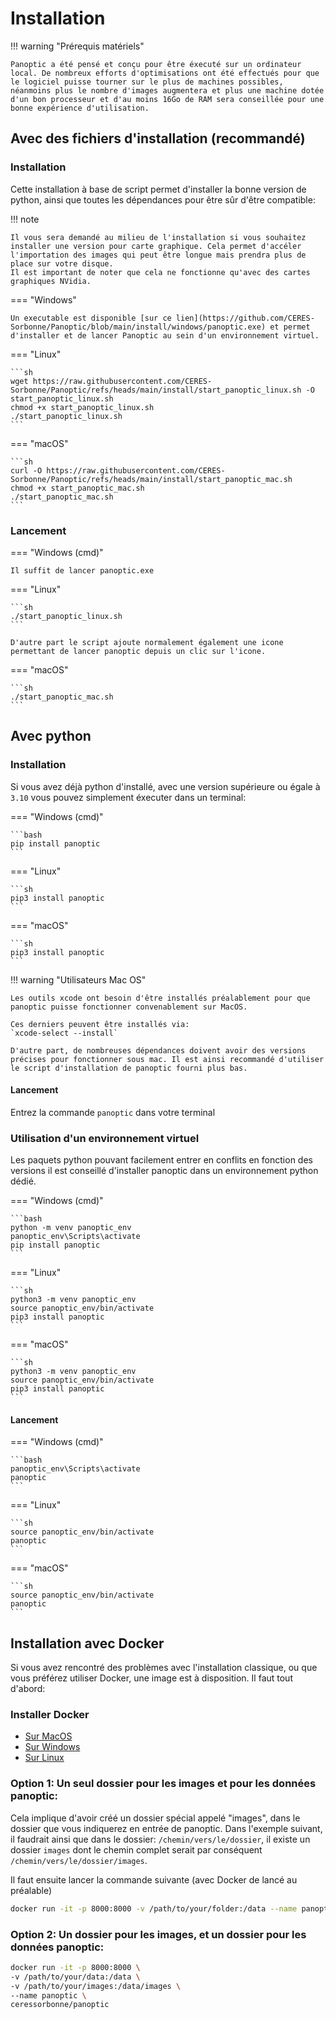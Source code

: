 # Installation

!!! warning "Prérequis matériels"

    Panoptic a été pensé et conçu pour être éxecuté sur un ordinateur local. De nombreux efforts d'optimisations ont été effectués pour que le logiciel puisse tourner sur le plus de machines possibles, néanmoins plus le nombre d'images augmentera et plus une machine dotée d'un bon processeur et d'au moins 16Go de RAM sera conseillée pour une bonne expérience d'utilisation.


## Avec des fichiers d'installation (recommandé)

### Installation 

Cette installation à base de script permet d'installer la bonne version de python, ainsi que toutes les dépendances pour être sûr d'être compatible:

!!! note

    Il vous sera demandé au milieu de l'installation si vous souhaitez installer une version pour carte graphique. Cela permet d'accéler l'importation des images qui peut être longue mais prendra plus de place sur votre disque.
    Il est important de noter que cela ne fonctionne qu'avec des cartes graphiques NVidia.





=== "Windows"

    Un executable est disponible [sur ce lien](https://github.com/CERES-Sorbonne/Panoptic/blob/main/install/windows/panoptic.exe) et permet d'installer et de lancer Panoptic au sein d'un environnement virtuel. 

=== "Linux"

    ```sh
    wget https://raw.githubusercontent.com/CERES-Sorbonne/Panoptic/refs/heads/main/install/start_panoptic_linux.sh -O start_panoptic_linux.sh
    chmod +x start_panoptic_linux.sh
    ./start_panoptic_linux.sh
    ```

=== "macOS"

    ```sh
    curl -O https://raw.githubusercontent.com/CERES-Sorbonne/Panoptic/refs/heads/main/install/start_panoptic_mac.sh
    chmod +x start_panoptic_mac.sh
    ./start_panoptic_mac.sh
    ```

### Lancement

=== "Windows (cmd)"

    Il suffit de lancer panoptic.exe 

=== "Linux"

    ```sh
    ./start_panoptic_linux.sh
    ```

    D'autre part le script ajoute normalement également une icone permettant de lancer panoptic depuis un clic sur l'icone.


=== "macOS"

    ```sh
    ./start_panoptic_mac.sh
    ```

## Avec python

### Installation

Si vous avez déjà python d'installé, avec une version supérieure ou égale à `3.10` vous pouvez simplement éxecuter dans un terminal: 

=== "Windows (cmd)"

    ```bash
    pip install panoptic
    ```

=== "Linux"

    ```sh
    pip3 install panoptic
    ```

=== "macOS"

    ```sh
    pip3 install panoptic
    ```

!!! warning "Utilisateurs Mac OS"

    Les outils xcode ont besoin d'être installés préalablement pour que panoptic puisse fonctionner convenablement sur MacOS. 

    Ces derniers peuvent être installés via:
    `xcode-select --install`

    D'autre part, de nombreuses dépendances doivent avoir des versions précises pour fonctionner sous mac. Il est ainsi recommandé d'utiliser le script d'installation de panoptic fourni plus bas.


#### Lancement 

Entrez la commande `panoptic` dans votre terminal

### Utilisation d'un environnement virtuel

Les paquets python pouvant facilement entrer en conflits en fonction des versions il est conseillé d'installer panoptic dans un environnement python dédié. 

=== "Windows (cmd)"

    ```bash
    python -m venv panoptic_env
    panoptic_env\Scripts\activate
    pip install panoptic
    ```

=== "Linux"

    ```sh
    python3 -m venv panoptic_env
    source panoptic_env/bin/activate
    pip3 install panoptic
    ```

=== "macOS"

    ```sh
    python3 -m venv panoptic_env
    source panoptic_env/bin/activate
    pip3 install panoptic
    ```

#### Lancement

=== "Windows (cmd)"

    ```bash
    panoptic_env\Scripts\activate
    panoptic
    ```

=== "Linux"

    ```sh
    source panoptic_env/bin/activate
    panoptic
    ```

=== "macOS"

    ```sh
    source panoptic_env/bin/activate
    panoptic
    ```



## Installation avec Docker

Si vous avez rencontré des problèmes avec l'installation classique, ou que vous préférez utiliser Docker, une image est à disposition. Il faut tout d'abord:

### Installer Docker
- [Sur MacOS](https://docs.docker.com/desktop/install/mac-install/)
- [Sur Windows](https://docs.docker.com/desktop/install/windows-install/)
- [Sur Linux](https://docs.docker.com/desktop/install/linux-install/)


### Option 1: Un seul dossier pour les images et pour les données panoptic:

Cela implique d'avoir créé un dossier spécial appelé "images", dans le dossier que vous indiquerez en entrée de panoptic. Dans l'exemple suivant, il faudrait ainsi que dans le dossier: `/chemin/vers/le/dossier`, il existe un dossier `images` dont le chemin complet serait par conséquent `/chemin/vers/le/dossier/images`.

Il faut ensuite lancer la commande suivante (avec Docker de lancé au préalable)

```bash
docker run -it -p 8000:8000 -v /path/to/your/folder:/data --name panoptic ceressorbonne/panoptic
```

### Option 2: Un dossier pour les images, et un dossier pour les données panoptic:

```bash
docker run -it -p 8000:8000 \
-v /path/to/your/data:/data \
-v /path/to/your/images:/data/images \
--name panoptic \
ceressorbonne/panoptic
```
